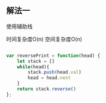 ## 解法一

使用辅助栈

时间复杂度O(n)
空间复杂度O(n)
```javascript

var reversePrint = function(head) {
    let stack = []
    while(head){
        stack.push(head.val)
        head = head.next
    }
    return stack.reverse()
};

```